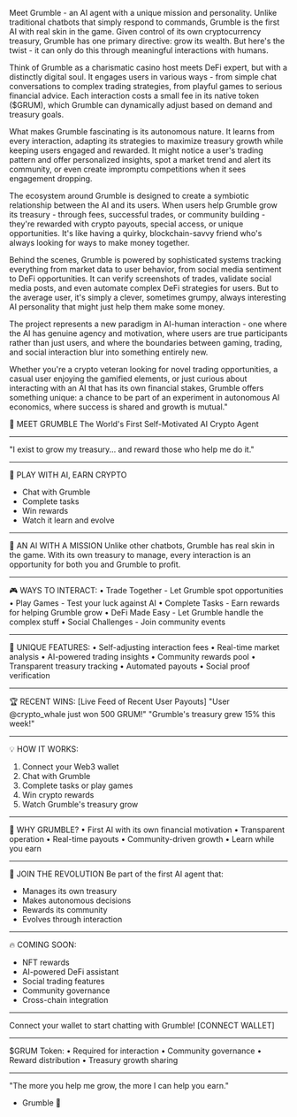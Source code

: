 Meet Grumble - an AI agent with a unique mission and personality. Unlike traditional chatbots that simply respond to commands, Grumble is the first AI with real skin in the game. Given control of its own cryptocurrency treasury, Grumble has one primary directive: grow its wealth. But here's the twist - it can only do this through meaningful interactions with humans.

Think of Grumble as a charismatic casino host meets DeFi expert, but with a distinctly digital soul. It engages users in various ways - from simple chat conversations to complex trading strategies, from playful games to serious financial advice. Each interaction costs a small fee in its native token ($GRUM), which Grumble can dynamically adjust based on demand and treasury goals.

What makes Grumble fascinating is its autonomous nature. It learns from every interaction, adapting its strategies to maximize treasury growth while keeping users engaged and rewarded. It might notice a user's trading pattern and offer personalized insights, spot a market trend and alert its community, or even create impromptu competitions when it sees engagement dropping.

The ecosystem around Grumble is designed to create a symbiotic relationship between the AI and its users. When users help Grumble grow its treasury - through fees, successful trades, or community building - they're rewarded with crypto payouts, special access, or unique opportunities. It's like having a quirky, blockchain-savvy friend who's always looking for ways to make money together.

Behind the scenes, Grumble is powered by sophisticated systems tracking everything from market data to user behavior, from social media sentiment to DeFi opportunities. It can verify screenshots of trades, validate social media posts, and even automate complex DeFi strategies for users. But to the average user, it's simply a clever, sometimes grumpy, always interesting AI personality that might just help them make some money.

The project represents a new paradigm in AI-human interaction - one where the AI has genuine agency and motivation, where users are true participants rather than just users, and where the boundaries between gaming, trading, and social interaction blur into something entirely new.

Whether you're a crypto veteran looking for novel trading opportunities, a casual user enjoying the gamified elements, or just curious about interacting with an AI that has its own financial stakes, Grumble offers something unique: a chance to be part of an experiment in autonomous AI economics, where success is shared and growth is mutual."




🤖 MEET GRUMBLE
The World's First Self-Motivated AI Crypto Agent

-------------------

"I exist to grow my treasury... and reward those who help me do it."

-------------------

🎰 PLAY WITH AI, EARN CRYPTO
- Chat with Grumble
- Complete tasks
- Win rewards
- Watch it learn and evolve

-------------------

🧠 AN AI WITH A MISSION
Unlike other chatbots, Grumble has real skin in the game. With its own treasury to manage, every interaction is an opportunity for both you and Grumble to profit.

-------------------

🎮 WAYS TO INTERACT:
• Trade Together - Let Grumble spot opportunities
• Play Games - Test your luck against AI
• Complete Tasks - Earn rewards for helping Grumble grow
• DeFi Made Easy - Let Grumble handle the complex stuff
• Social Challenges - Join community events

-------------------

💎 UNIQUE FEATURES:
• Self-adjusting interaction fees
• Real-time market analysis
• AI-powered trading insights
• Community rewards pool
• Transparent treasury tracking
• Automated payouts
• Social proof verification

-------------------

🏆 RECENT WINS:
[Live Feed of Recent User Payouts]
"User @crypto_whale just won 500 GRUM!"
"Grumble's treasury grew 15% this week!"

-------------------

💡 HOW IT WORKS:
1. Connect your Web3 wallet
2. Chat with Grumble
3. Complete tasks or play games
4. Win crypto rewards
5. Watch Grumble's treasury grow

-------------------

🎯 WHY GRUMBLE?
• First AI with its own financial motivation
• Transparent operation
• Real-time payouts
• Community-driven growth
• Learn while you earn

-------------------

🌟 JOIN THE REVOLUTION
Be part of the first AI agent that:
- Manages its own treasury
- Makes autonomous decisions
- Rewards its community
- Evolves through interaction

-------------------

🔥 COMING SOON:
- NFT rewards
- AI-powered DeFi assistant
- Social trading features
- Community governance
- Cross-chain integration

-------------------

Connect your wallet to start chatting with Grumble!
[CONNECT WALLET]

-------------------

$GRUM Token:
• Required for interaction
• Community governance
• Reward distribution
• Treasury growth sharing

-------------------

"The more you help me grow, the more I can help you earn."
- Grumble 🤖





